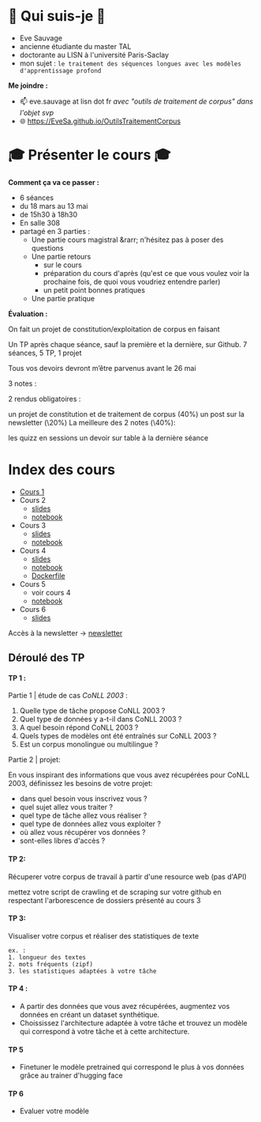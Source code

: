 # 👩 Qui suis-je 👩 

- Eve Sauvage
- ancienne étudiante du master TAL
- doctorante au LISN à l'université Paris-Saclay
- mon sujet : `le traitement des séquences longues avec les modèles d'apprentissage profond`

**Me joindre :** 

- 📫  eve.sauvage at lisn dot fr *avec "outils de traitement de corpus" dans l'objet svp*
- 🌐  <https://EveSa.github.io/OutilsTraitementCorpus>

#  🎓 Présenter le cours 🎓

**Comment ça va ce passer :** 

- 6 séances 
- du 18 mars au 13 mai
- de 15h30 à 18h30
- En salle 308
- partagé en 3 parties : 
  - Une partie cours magistral
    \&rarr; n'hésitez pas à poser des questions
  - Une partie retours 
    - sur le cours
    - préparation du cours d'après (qu'est ce que vous voulez voir la prochaine fois, de quoi vous voudriez entendre parler)
    - un petit point bonnes pratiques
  - Une partie pratique

**Évaluation :** 

On fait un projet de constitution/exploitation de corpus en faisant

Un TP après chaque séance, sauf la première et la dernière, sur Github.
7 séances, 5 TP, 1 projet

Tous vos devoirs devront m’être parvenus avant le 26 mai

3 notes :

2 rendus obligatoires :

un projet de constitution et de traitement de corpus (40%)
un post sur la newsletter (\20%)
La meilleure des 2 notes (\40%):

les quizz en sessions
un devoir sur table à la dernière séance

# Index des cours

- [Cours 1](/slides/cours1-2024.html)
- Cours 2
  - [slides](/slides/cours2-2025.html)
  - [notebook](/notebooks/web_scrap.ipynb)
- Cours 3
  - [slides](/slides/cours3-2025.html)
  - [notebook](/notebooks/web_scrap.ipynb)
- Cours 4
  - [slides](/slides/cours4-2025.html)
  - [notebook](/notebooks/visualise_data.ipynb)
  - [Dockerfile](/src/dockerssh.zip)
- Cours 5
  - voir cours 4
  - [notebook](/notebooks/significativity_test.ipynb)
- Cours 6
  - [slides](/slides/cours6.html)

Accès à la newsletter &rarr; [newsletter](./newsletter.md)

## Déroulé des TP

#### TP 1 :

Partie 1 | étude de cas *CoNLL 2003* :

1. Quelle type de tâche propose CoNLL 2003 ?
2. Quel type de données y a-t-il dans CoNLL 2003 ?
3. A quel besoin répond CoNLL 2003 ?
4. Quels types de modèles ont été entraînés sur CoNLL 2003 ?
5. Est un corpus monolingue ou multilingue ?

Partie 2 | projet:

En vous inspirant des informations que vous avez récupérées pour CoNLL 2003, définissez les besoins de votre projet:
- dans quel besoin vous inscrivez vous ?
- quel sujet allez vous traiter ?
- quel type de tâche allez vous réaliser ?
- quel type de données allez vous exploiter ?
- où allez vous récupérer vos données ?
- sont-elles libres d'accès ?

#### TP 2:

Récuperer votre corpus de travail à partir d'une resource web (pas d'API)

mettez votre script de crawling et de scraping sur votre github en respectant l'arborescence de dossiers présenté au cours 3

#### TP 3:

Visualiser votre corpus et réaliser des statistiques de texte
 
    ex. :
    1. longueur des textes
    2. mots fréquents (zipf)
    3. les statistiques adaptées à votre tâche

#### TP 4 : 

- A partir des données que vous avez récupérées, augmentez vos données en créant un dataset synthétique.
- Choississez l'architecture adaptée à votre tâche et trouvez un modèle qui correspond à votre tâche et à cette architecture.

#### TP 5

- Finetuner le modèle pretrained qui correspond le plus à vos données grâce au trainer d'hugging face

#### TP 6

- Evaluer votre modèle
